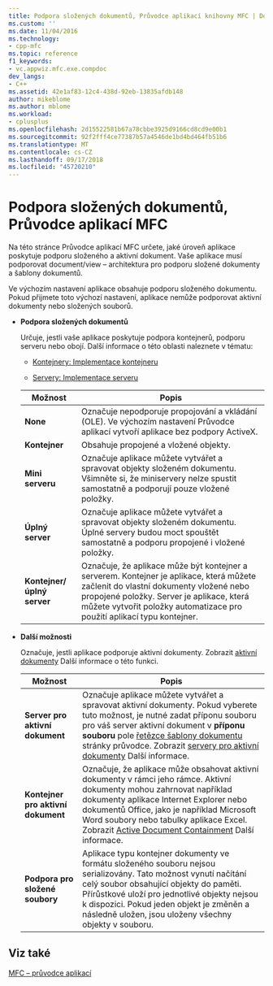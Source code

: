 ```yaml
---
title: Podpora složených dokumentů, Průvodce aplikací knihovny MFC | Dokumentace Microsoftu
ms.custom: ''
ms.date: 11/04/2016
ms.technology:
- cpp-mfc
ms.topic: reference
f1_keywords:
- vc.appwiz.mfc.exe.compdoc
dev_langs:
- C++
ms.assetid: 42e1af83-12c4-438d-92eb-13835afdb148
author: mikeblome
ms.author: mblome
ms.workload:
- cplusplus
ms.openlocfilehash: 2d15522581b67a78cbbe3925d9166cd8cd9e00b1
ms.sourcegitcommit: 92f2fff4ce77387b57a4546de1bd4bd464fb51b6
ms.translationtype: MT
ms.contentlocale: cs-CZ
ms.lasthandoff: 09/17/2018
ms.locfileid: "45720210"
---
```

# <a name="compound-document-support-mfc-application-wizard"></a>Podpora složených dokumentů, Průvodce aplikací MFC
Na této stránce Průvodce aplikací MFC určete, jaké úroveň aplikace poskytuje podporu složeného a aktivní dokument. Vaše aplikace musí podporovat document/view – architektura pro podporu složené dokumenty a šablony dokumentů.  
  
 Ve výchozím nastavení aplikace obsahuje podporu složeného dokumentu. Pokud přijmete toto výchozí nastavení, aplikace nemůže podporovat aktivní dokumenty nebo složených souborů.  
  
- **Podpora složených dokumentů**

   Určuje, jestli vaše aplikace poskytuje podpora kontejnerů, podporu serveru nebo obojí. Další informace o této oblasti naleznete v tématu:  
  
   - [Kontejnery: Implementace kontejneru](../../mfc/containers-implementing-a-container.md)  
  
   - [Servery: Implementace serveru](../../mfc/servers-implementing-a-server.md)  
  
   |Možnost|Popis|  
   |------------|-----------------|  
   |**None**|Označuje nepodporuje propojování a vkládání (OLE). Ve výchozím nastavení Průvodce aplikací vytvoří aplikace bez podpory ActiveX.|  
   |**Kontejner**|Obsahuje propojené a vložené objekty.|  
   |**Mini serveru**|Označuje aplikace můžete vytvářet a spravovat objekty složeném dokumentu. Všimněte si, že miniservery nelze spustit samostatně a podporují pouze vložené položky.|  
   |**Úplný server**|Označuje aplikace můžete vytvářet a spravovat objekty složeném dokumentu. Úplné servery budou moct spouštět samostatně a podporu propojené i vložené položky.|  
   |**Kontejner/úplný server**|Označuje, že aplikace může být kontejner a serverem. Kontejner je aplikace, která můžete začlenit do vlastní dokumenty vložené nebo propojené položky. Server je aplikace, která můžete vytvořit položky automatizace pro použití aplikací typu kontejner.|  
  
- **Další možnosti**

   Označuje, jestli aplikace podporuje aktivní dokumenty. Zobrazit [aktivní dokumenty](../../mfc/active-documents.md) Další informace o této funkci.  
  
   |Možnost|Popis|  
   |------------|-----------------|  
   |**Server pro aktivní dokument**|Označuje aplikace můžete vytvářet a spravovat aktivní dokumenty. Pokud vyberete tuto možnost, je nutné zadat příponu souboru pro váš server aktivní dokument v **příponu souboru** pole [řetězce šablony dokumentu](../../mfc/reference/document-template-strings-mfc-application-wizard.md) stránky průvodce. Zobrazit [servery pro aktivní dokumenty](../../mfc/active-document-servers.md) Další informace.|  
   |**Kontejner pro aktivní dokument**|Označuje, že aplikace může obsahovat aktivní dokumenty v rámci jeho rámce. Aktivní dokumenty mohou zahrnovat například dokumenty aplikace Internet Explorer nebo dokumentů Office, jako je například Microsoft Word soubory nebo tabulky aplikace Excel. Zobrazit [Active Document Containment](../../mfc/active-document-containment.md) Další informace.|  
   |**Podpora pro složené soubory**|Aplikace typu kontejner dokumenty ve formátu složeného souboru nejsou serializovány. Tato možnost vynutí načítání celý soubor obsahující objekty do paměti. Přírůstkové uloží pro jednotlivé objekty nejsou k dispozici. Pokud jeden objekt je změněn a následně uložen, jsou uloženy všechny objekty v souboru.|  
  
## <a name="see-also"></a>Viz také  
 [MFC – průvodce aplikací](../../mfc/reference/mfc-application-wizard.md)

